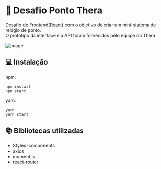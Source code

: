 # 🚀 Desafio Ponto Thera

Desafio de Frontend(React) com o objetivo de criar um mini-sistema de relógio de ponto.  
O protótipo da interface e a API foram fornecidos pelo equipe da Thera  

![image](https://user-images.githubusercontent.com/43077413/124196036-fa5e3580-daa1-11eb-8321-a0cefa1a4f2c.png)

## 💻 Instalação
npm:
```
npm install
npm start
```
  
yarn: 
```
yarn
yarn start
```

## 📚 Bibliotecas utilizadas

* Styled-components
* axios
* moment.js
* react-router
